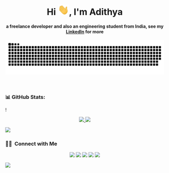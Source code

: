 



<div align="center">
<h1 align="center">Hi <img width="35" src="https://github.com/1999AZZAR/1999AZZAR/blob/main/resources/img/waving.gif">, I'm Adithya</h1>
<h4 align="center">a freelance developer and also an engineering student from India, see my <a href="https://linkedin.com/in/ksaiadithya" target="_blank">LinkedIn</a> for more</h4>
</div>

<div align="center">
  <a href="https://github.com/SaiAdithya3">
  <img  src="https://github.com/1999AZZAR/1999AZZAR/blob/main/resources/img/grid-snake.svg"
       alt="snake" /></a>
</div>




<br />

<br />

### 📊 GitHub Stats:
!<!--[[SaiAdithya3's github stats](https://github-readme-stats.vercel.app/api?username=SaiAdithya3&show_icons=true&theme=dracula&count_private=true&include_all_commits=true&hide=contribs,issues,stars)](url)-->






<p align="center">
          <a href="https://github.com/SaiAdithya3/">
          <img width="49.5%" src="https://github-readme-stats.vercel.app/api?username=SaiAdithya3&show_icons=true&theme=gruvbox&hide_border=true" />
          <img width="49.5%" src="https://github-readme-streak-stats.herokuapp.com/?user=SaiAdithya3&theme=gruvbox&hide_border=true" />
          </a>
       </p>
       
<img src="https://activity-graph.herokuapp.com/graph?username=SaiAdithya3&theme=github">


[website]: https://saiadithya3.github.io/portfolio-website/
[linkedin]: https://www.linkedin.com/in/ksaiadithya/
[instagram]: https://www.instagram.com/sai_.adithya/
[twitter]: https://twitter.com/SaiAdithya39/
[facebook]: https://www.facebook.com/sai.adithya.1401/
[github]: https://github.com/SaiAdithya3/




### 🤝🏻 &nbsp;Connect with Me

<p align="center">
<a href="https://saiadithya.netlify.app"><img src="https://img.shields.io/badge/-saiadithya.com-3423A6?style=flat&logo=Google-Chrome&logoColor=white"/></a>
<a href="https://linkedin.com/in/ksaiadithya"><img src="https://img.shields.io/badge/-Sai%20Adithya%20K-0077B5?style=flat&logo=Linkedin&logoColor=white"/></a>
<a href="mailto:saiadithyakancharla@gmail.com"><img src="https://img.shields.io/badge/-saiadithyakancharla@gmail.com-D14836?style=flat&logo=Gmail&logoColor=white"/></a>
<a href="https://instagram.com/sai_.adithya"><img src="https://img.shields.io/badge/-@sai_.adithya-E4405F?style=flat&logo=Instagram&logoColor=white"/></a>
<a href="https://twitter.com/in/SaiAdithya39"><img src="https://img.shields.io/badge/-SaiAdithya39-0077B5?style=flat&logo=Twitter&logoColor=white"/></a>

</p>

<p > 
<img src="https://profile-counter.glitch.me/SaiAdithya3/count.svg" />
</p>
